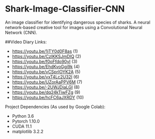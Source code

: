 # Shark-Image-Classifier-CNN
An image classifier for identifying dangerous species of sharks. A neural network-based creative tool for images using a Convolutional Neural Network (CNN). 

##Video Diary Links:
- https://youtu.be/1iTY0d0F8as (1)
- https://youtu.be/CzIKKSJmDlQ (2)
- https://youtu.be/f0oFfdo90yI (3)
- https://youtu.be/EhdKvoGgj9k (4)
- https://youtu.be/vCSprIOYK2A (5)
- https://youtu.be/vxT4Lc2U32I (6)
- https://youtu.be/UZorAaPPV6M (7)
- https://youtu.be/-2UWJDiaLGI (8)
- https://youtu.be/dq24kTiwFZg (9)
- https://youtu.be/hcFC6aJXRDY (10)

Project Dependencies (As used by Google Colab):
- Python 3.6
- Pytorch 1.10.0 
- CUDA 11.1
- matplotlib 3.2.2
